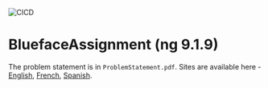 ![CICD](https://github.com/batbrain9392/blueface-assignment/workflows/CICD/badge.svg)

# BluefaceAssignment (ng 9.1.9)

The problem statement is in `ProblemStatement.pdf`. Sites are available here - [English](https://ng-i18n.web.app/en-US/), [French](https://ng-i18n.web.app/fr/), [Spanish](https://ng-i18n.web.app/es/).

